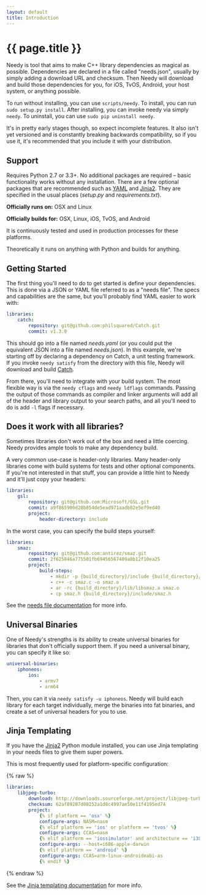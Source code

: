 ```yaml
---
layout: default
title: Introduction
---
```

{{ page.title }}
==

Needy is tool that aims to make C++ library dependencies as magical as possible. Dependencies are declared in a file called "needs.json", usually by simply adding a download URL and checksum. Then Needy will download and build those dependencies for you, for iOS, TvOS, Android, your host system, or anything possible.

To run without installing, you can use `scripts/needy`. To install, you can run `sudo setup.py install`. After installing, you can invoke needy via simply `needy`. To uninstall, you can use `sudo pip uninstall needy`.

It's in pretty early stages though, so expect incomplete features. It also isn't yet versioned and is constantly breaking backwards compatibility, so if you use it, it's recommended that you include it with your distribution.

Support
--

Requires Python 2.7 or 3.3+. No additional packages are required – basic functionality works without any installation. There are a few optional packages that are recommended such as [YAML](http://pyyaml.org/wiki/PyYAML) and [Jinja2](http://jinja.pocoo.org). They are specified in the usual places (*setup.py* and *requirements.txt*).

**Officially runs on:** OSX and Linux

**Officially builds for:** OSX, Linux, iOS, TvOS, and Android

It is continuously tested and used in production processes for these platforms.

Theoretically it runs on anything with Python and builds for anything.

Getting Started
--

The first thing you'll need to do to get started is define your dependencies. This is done via a JSON or YAML file referred to as a "needs file". The specs and capabilities are the same, but you'll probably find YAML easier to work with:

```yaml
libraries:
    catch:
        repository: git@github.com:philsquared/Catch.git
        commit: v1.3.0
```

This should go into a file named *needs.yaml* (or you could put the equivalent JSON into a file named *needs.json*). In this example, we're starting off by declaring a dependency on Catch, a unit testing framework. If you invoke `needy satisfy` from the directory with this file, Needy will download and build [Catch](https://github.com/philsquared/Catch).

From there, you'll need to integrate with your build system. The most flexible way is via the `needy cflags` and `needy ldflags` commands. Passing the output of those commands as compiler and linker arguments will add all of the header and library output to your search paths, and all you'll need to do is add `-l` flags if necessary.

Does it work with all libraries?
--

Sometimes libraries don't work out of the box and need a little coercing. Needy provides ample tools to make any dependency build.

A very common use-case is header-only libraries. Many header-only libraries come with build systems for tests and other optional components. If you're not interested in that stuff, you can provide a little hint to Needy and it'll just copy your headers:

```yaml
libraries:
    gsl:
        repository: git@github.com:Microsoft/GSL.git
        commit: a9f865900d28b854de5ead971aadb82e5ef9ed40
        project:
            header-directory: include
```

In the worst case, you can specify the build steps yourself:

```yaml
libraries:
    smaz:
        repository: git@github.com:antirez/smaz.git
        commit: 2f625846a775501fb69456567409a8b12f10ea25
        project:
            build-steps:
                - mkdir -p {build_directory}/include {build_directory}/lib
                - c++ -c smaz.c -o smaz.o
                - ar -rc {build_directory}/lib/libsmaz.a smaz.o
                - cp smaz.h {build_directory}/include/smaz.h
```

See the <a href="{{ 'needs-file' | prepend: site.github.url }}">needs file documentation</a> for more info.

Universal Binaries
--

One of Needy's strengths is its ability to create universal binaries for libraries that don't officially support them. If you need a universal binary, you can specify it like so:

```yaml
universal-binaries:
    iphoneos:
        ios:
            - armv7
            - arm64
```

Then, you can it via `needy satisfy -u iphoneos`. Needy will build each library for each target individually, merge the binaries into fat binaries, and create a set of universal headers for you to use.

Jinja Templating
--

If you have the [Jinja2](http://jinja.pocoo.org/) Python module installed, you can use Jinja templating in your needs files to give them super powers.

This is most frequently used for platform-specific configuration:

{% raw %}
```yaml
libraries:
    libjpeg-turbo:
        download: http://downloads.sourceforge.net/project/libjpeg-turbo/1.4.90%20%281.5%20beta1%29/libjpeg-turbo-1.4.90.tar.gz
        checksum: 62af89207d08252a1d8c4997ae50e11f4195ed74
        project:
            {% if platform == 'osx' %}
            configure-args: NASM=nasm
            {% elif platform == 'ios' or platform == 'tvos' %}
            configure-args: CCAS=nasm
            {% elif platform == 'iossimulator' and architecture == 'i386' %}
            configure-args: --host=i686-apple-darwin
            {% elif platform == 'android' %}
            configure-args: CCAS=arm-linux-androideabi-as
            {% endif %}
```
{% endraw %}

See the <a href="{{ 'jinja-templating' | prepend: site.github.url }}">Jinja templating documentation</a> for more info.
